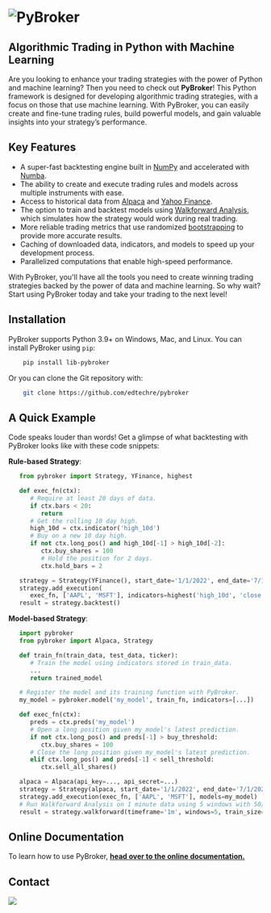 <h1>
    <img src="https://github.com/edtechre/pybroker/blob/master/docs/_static/pybroker-logo.png?raw=true" alt="PyBroker">
</h1>

## Algorithmic Trading in Python with Machine Learning

Are you looking to enhance your trading strategies with the power of Python and
machine learning? Then you need to check out **PyBroker**! This Python framework
is designed for developing algorithmic trading strategies, with a focus on those
that use machine learning. With PyBroker, you can easily create and fine-tune
trading rules, build powerful models, and gain valuable insights into your
strategy’s performance.

## Key Features

- A super-fast backtesting engine built in [NumPy](https://numpy.org/) and accelerated with [Numba](https://numba.pydata.org/).
- The ability to create and execute trading rules and models across multiple instruments with ease.
- Access to historical data from [Alpaca](https://alpaca.markets/) and [Yahoo Finance](https://finance.yahoo.com/).
- The option to train and backtest models using [Walkforward Analysis](https://www.pybroker.com/en/latest/notebooks/6.%20Training%20a%20Model.html#Walkforward-Analysis), which simulates how the strategy would work during real trading.
- More reliable trading metrics that use randomized [bootstrapping](https://en.wikipedia.org/wiki/Bootstrapping_(statistics)) to provide more accurate results.
- Caching of downloaded data, indicators, and models to speed up your development process.
- Parallelized computations that enable high-speed performance.

With PyBroker, you'll have all the tools you need to create winning trading
strategies backed by the power of data and machine learning. So why wait? Start
using PyBroker today and take your trading to the next level!

## Installation

PyBroker supports Python 3.9+ on Windows, Mac, and Linux. You can install
PyBroker using ``pip``:

```bash
    pip install lib-pybroker
```

Or you can clone the Git repository with:

```bash
    git clone https://github.com/edtechre/pybroker
```

## A Quick Example

Code speaks louder than words! Get a glimpse of what backtesting with PyBroker
looks like with these code snippets:

**Rule-based Strategy**:

```python
   from pybroker import Strategy, YFinance, highest

   def exec_fn(ctx):
      # Require at least 20 days of data.
      if ctx.bars < 20:
         return
      # Get the rolling 10 day high.
      high_10d = ctx.indicator('high_10d')
      # Buy on a new 10 day high.
      if not ctx.long_pos() and high_10d[-1] > high_10d[-2]:
         ctx.buy_shares = 100
         # Hold the position for 2 days.
         ctx.hold_bars = 2

   strategy = Strategy(YFinance(), start_date='1/1/2022', end_date='7/1/2022')
   strategy.add_execution(
      exec_fn, ['AAPL', 'MSFT'], indicators=highest('high_10d', 'close', period=10))
   result = strategy.backtest()
```

**Model-based Strategy**:

```python
   import pybroker
   from pybroker import Alpaca, Strategy

   def train_fn(train_data, test_data, ticker):
      # Train the model using indicators stored in train_data.
      ...
      return trained_model

   # Register the model and its training function with PyBroker.
   my_model = pybroker.model('my_model', train_fn, indicators=[...])

   def exec_fn(ctx):
      preds = ctx.preds('my_model')
      # Open a long position given my_model's latest prediction.
      if not ctx.long_pos() and preds[-1] > buy_threshold:
         ctx.buy_shares = 100
      # Close the long position given my_model's latest prediction.
      elif ctx.long_pos() and preds[-1] < sell_threshold:
         ctx.sell_all_shares()

   alpaca = Alpaca(api_key=..., api_secret=...)
   strategy = Strategy(alpaca, start_date='1/1/2022', end_date='7/1/2022')
   strategy.add_execution(exec_fn, ['AAPL', 'MSFT'], models=my_model)
   # Run Walkforward Analysis on 1 minute data using 5 windows with 50/50 train/test data.
   result = strategy.walkforward(timeframe='1m', windows=5, train_size=0.5)
```

## Online Documentation

To learn how to use PyBroker, [**head over to the online documentation.**](http://www.pybroker.com)

## Contact

<img src="https://github.com/edtechre/pybroker/blob/master/docs/_static/email-image.png?raw=true">
